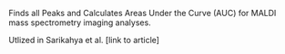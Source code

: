 Finds all Peaks and Calculates Areas Under the Curve (AUC) for MALDI mass spectrometry imaging analyses.

Utlized in Sarikahya et al. [link to article]


